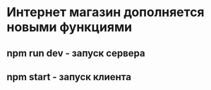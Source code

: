 # Интернет магазин дополняется новыми функциями

## npm run dev - запуск сервера

## npm start - запуск клиента

